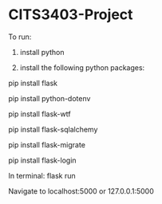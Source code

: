 # CITS3403-Project

To run:

1. install python

2. install the following python packages:

pip install flask

pip install python-dotenv

pip install flask-wtf

pip install flask-sqlalchemy

pip install flask-migrate

pip install flask-login


In terminal: flask run

Navigate to localhost:5000 or 127.0.0.1:5000
